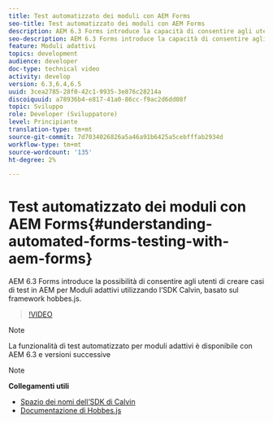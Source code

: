 ```yaml
---
title: Test automatizzato dei moduli con AEM Forms
seo-title: Test automatizzato dei moduli con AEM Forms
description: AEM 6.3 Forms introduce la capacità di consentire agli utenti di creare casi di test in AEM per Moduli adattivi utilizzando l’SDK Calvin basato sul framework hobbes.js
seo-description: AEM 6.3 Forms introduce la capacità di consentire agli utenti di creare casi di test in AEM per Moduli adattivi utilizzando l’SDK Calvin basato sul framework hobbes.js
feature: Moduli adattivi
topics: development
audience: developer
doc-type: technical video
activity: develop
version: 6.3,6.4,6.5
uuid: 3cea2785-28f0-42c1-9935-3e876c28214a
discoiquuid: a78936b4-e817-41a0-86cc-f9ac2d6dd08f
topic: Sviluppo
role: Developer (Sviluppatore)
level: Principiante
translation-type: tm+mt
source-git-commit: 7d7034026826a5a46a91b6425a5cebfffab2934d
workflow-type: tm+mt
source-wordcount: '135'
ht-degree: 2%

---
```



# Test automatizzato dei moduli con AEM Forms{#understanding-automated-forms-testing-with-aem-forms}

AEM 6.3 Forms introduce la possibilità di consentire agli utenti di creare casi di test in AEM per Moduli adattivi utilizzando l’SDK Calvin, basato sul framework hobbes.js.

>[!VIDEO](https://video.tv.adobe.com/v/19700/)

>[!NOTE]
>
>La funzionalità di test automatizzato per moduli adattivi è disponibile con AEM 6.3 e versioni successive

>[!NOTE]
>
>**Collegamenti utili**
>
>* [Spazio dei nomi dell’SDK di Calvin](https://helpx.adobe.com/aem-forms/6-3/calvin-sdk-javascript-api/calvin.html)
>* [Documentazione di Hobbes.js](https://docs.adobe.com/docs/en/aem/6-3/develop/ref/test-api/index.html)

